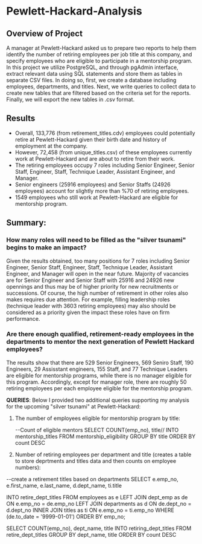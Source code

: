 # Pewlett-Hackard-Analysis

## Overview of Project

A manager at Pewlett-Hackard asked us to prepare two reports to help them identify the number of retiring employees per job title at this company, and specify employees who are eligible to participate in a mentorship program. In this project we utilize PostgreSQL, and through pgAdmin interface, extract relevant data using SQL statements and store them as tables in separate CSV files. In doing so, first, we create a database including employees, departments, and titles. Next, we write queries to collect data to create new tables that are filtered based on the criteria set for the reports. Finally, we will export the new tables in .csv format.

## Results

- Overall, 133,776 (from retirement_titles.cdv) employees could potentially retire at Pewlett-Hackard given their birth date and history of employment at the company.
- However, 72,458 (from unique_titles.csv) of these employees currently work at Pewlett-Hackard and are about to retire from their work.
- The retiring employees occupy 7 roles including Senior Engineer, Senior Staff, Engineer, Staff, Technique Leader, Assistant Engineer, and Manager.
- Senior engineers (25916 employees) and Senior Staffs (24926 employees) account for slightly more than %70 of retiring employees.
- 1549 employees who still work at Pewlett-Hackard are eligible for mentorship program.

## Summary: 

### How many roles will need to be filled as the "silver tsunami" begins to make an impact?

Given the results obtained, too many positions for 7 roles including Senior Engineer, Senior Staff, Engineer, Staff, Technique Leader, Assistant Engineer, and Manager will open in the near future. Majority of vacancies are for Senior Engineer and Senior Staff with 25916 and 24926 new opennings and thus may be of higher priority for new recruitments or successions. Of course, the high number of retirement in other roles also makes requires due attention. For example, filling leadership roles (technique leader with 3603 retiring employees) may also should be considered as a priority given the impact these roles have on firm performance.


### Are there enough qualified, retirement-ready employees in the departments to mentor the next generation of Pewlett Hackard employees?

The results show that there are 529 Senior Engineers, 569 Seniro Staff, 190 Engineers, 29 Assisstant engineers, 155 Staff, and 77 Technique Leaders are eligible for mentorship programs, while there is no manager eligible for this program. Accordingly, except for manager role, there are roughly 50 retiring employees per each employee eligible for the mentorship program.


**QUERIES**: Below I provided two additional queries supporting my analysis for the upcoming "silver tsunami" at Pewlett-Hackard:

1. The number of employees eligible for mentorship program by title:

	--Count of eligible mentors
	SELECT COUNT(emp_no), title//
	INTO mentorship_titles
	FROM mentorship_eligibility
	GROUP BY title
	ORDER BY count DESC

2. Number of retiring employees per department and title (creates a table to store deprtments and titles data and then counts on employee numbers):

--create a retirement titles based on departments
SELECT e.emp_no,
	e.first_name,
	e.last_name,
	d.dept_name,
	ti.title

INTO retire_dept_titles
FROM employees as e
LEFT JOIN dept_emp as de
ON e.emp_no = de.emp_no
LEFT JOIN departments as d
ON de.dept_no = d.dept_no
INNER JOIN titles as ti
ON e.emp_no = ti.emp_no
WHERE (de.to_date = '9999-01-01')
ORDER BY emp_no;

SELECT COUNT(emp_no), dept_name, title
INTO retiring_dept_titles
FROM retire_dept_titles
GROUP BY dept_name, title
ORDER BY count DESC


